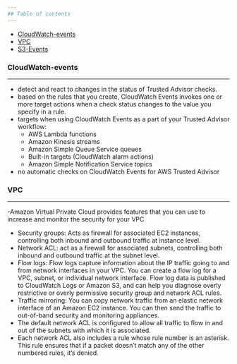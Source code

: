 ```yaml
---
## Table of contents
---
```

  * [CloudWatch-events](#CloudWatch-events)
  * [VPC](#VPC)
  * [S3-Events](#S3-Events)

### CloudWatch-events
---
- detect and react to changes in the status of Trusted Advisor checks. 
- based on the rules that you create, CloudWatch Events invokes one or more target actions when a check status changes to the value you specify in a rule. 
- targets when using CloudWatch Events as a part of your Trusted Advisor workflow:
  *  AWS Lambda functions
  *  Amazon Kinesis streams
  *  Amazon Simple Queue Service queues
  *  Built-in targets (CloudWatch alarm actions)
  *  Amazon Simple Notification Service topics
- no automatic checks on CloudWatch Events for AWS Trusted Advisor 

### VPC
---
-Amazon Virtual Private Cloud provides features that you can use to increase and monitor the security for your VPC
 * Security groups: Acts as firewall for associated EC2 instances, controlling both inbound and outbound traffic at instance level.
 * Network ACL:  act as a firewall for associated subnets, controlling both inbound and outbound traffic at the subnet level.
 * Flow logs: Flow logs capture information about the IP traffic going to and from network interfaces in your VPC. You can create a flow log for a VPC, subnet, or individual network interface. Flow log data is published to CloudWatch Logs or Amazon S3, and can help you diagnose overly restrictive or overly permissive security group and network ACL rules.
 * Traffic mirroring: You can copy network traffic from an elastic network interface of an Amazon EC2 instance. You can then send the traffic to out-of-band security and monitoring appliances.
 * The default network ACL is configured to allow all traffic to flow in and out of the subnets with which it is associated.
 * Each network ACL also includes a rule whose rule number is an asterisk. This rule ensures that if a packet doesn’t match any of the other numbered rules, it’s denied.

